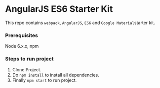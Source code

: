 # AngularJS ES6 Starter Kit

This repo contains `webpack`, `AngularJS`, `ES6` and `Google Material`starter kit.

### Prerequisites
Node 6.x.x, npm

### Steps to run project
1. Clone Project.
2. Do `npm install` to install all dependencies.
3. Finally `npm start` to run project.

